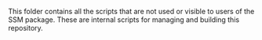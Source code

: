 This folder contains all the scripts that are not used or visible to users of the SSM package. These are internal scripts for managing and building this repository. 

